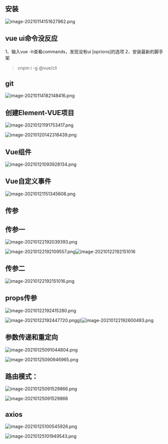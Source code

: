 ## 安装

![image-20210114151627962.png](https://i.loli.net/2021/02/05/CHifRxsKmhTw4tv.png)

## vue ui命令没反应

1、输入vue -h查看commands，发现没有ui [oprions]的选项
2、安装最新的脚手架

> cnpm i -g @vue/cli

## git

![image-20210114182148416.png](https://i.loli.net/2021/02/05/qzXUs4wfE8DGyCL.png)

## 创建Element-VUE项目

![image-20210121191753417.png](https://i.loli.net/2021/02/05/7ltG5sIifKDQFNc.png)

![image-20210120142318439.png](https://i.loli.net/2021/02/05/wfJi5gIOvcqW8th.png)



## Vue组件

![image-20210121093928134.png](https://i.loli.net/2021/02/05/3hY6zgX1bFwLe2E.png)

## Vue自定义事件

![image-20210121151345608.png](https://i.loli.net/2021/02/05/FQ7qBM51Pvob6kL.png)

## 传参

## 传参一

![image-20210122192039393.png](https://i.loli.net/2021/02/05/D2EHt7d1AOWaVwU.png)

![image-20210122192109557.png](https://i.loli.net/2021/02/05/oC6OaWUP19skwlF.png)![image-20210122192151016](E:\培训笔记\oracle\image-20210122192151016.png)

## 传参二

![image-20210122192151016.png](https://i.loli.net/2021/02/05/WzurhER95Jmsavg.png)

## props传参

![image-20210122192415280.png](https://i.loli.net/2021/02/05/CsSVXI8NWAwhOuy.png)

![image-20210122192447720.png](https://i.loli.net/2021/02/05/u5IhzY1xgENVd2Z.png)g)![image-20210122192600493.png](https://i.loli.net/2021/02/05/ns8jM5HcAPIGOxm.png)

## 参数传递和重定向

![image-20210125091044804.png](https://i.loli.net/2021/02/05/atJv2fYZsN9gjiV.png)

![image-20210125090946965.png](https://i.loli.net/2021/02/05/Q6qBaXs9xeOft8N.png)

## 路由模式：

![image-20210125091529866.png](https://i.loli.net/2021/02/05/PmiVMBofwlUH74u.png)

![image-20210125091529866](E:\培训笔记\oracle\image-20210125091529866.png)

## axios

![image-20210125100545926.png](https://i.loli.net/2021/02/05/SqbkNoA3lT1yKHg.png)

![image-20210125101949543.png](https://i.loli.net/2021/02/05/mfg428TrxZUlR3e.png)

